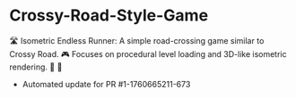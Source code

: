 # Crossy-Road-Style-Game
🛣️ Isometric Endless Runner: A simple road-crossing game similar to Crossy Road. 🎮 Focuses on procedural level loading and 3D-like isometric rendering. 📐 🚦


- Automated update for PR #1-1760665211-673